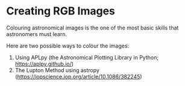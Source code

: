 # Creating RGB Images

Colouring astronomical images is the one of the most basic skills that astronomers must learn.

Here are two possible ways to colour the images:
1. Using APLpy (the Astronomical Plotting Library in Python; https://aplpy.github.io/)
2. The Lupton Method using astropy (https://iopscience.iop.org/article/10.1086/382245)

